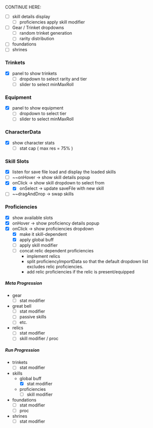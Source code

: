 
CONTINUE HERE:
- [ ] skill details display
	- [ ] proficiencies apply skill modifier
- [ ] Gear / Trinket dropdowns
	- [ ] random trinket generation
	- [ ] rarity distribution
- [ ] foundations
- [ ] shrines

### Trinkets
- [x] panel to show trinkets
	- [ ] dropdown to select rarity and tier
	- [ ] slider to select minMaxRoll

### Equipment
- [x] panel to show equipment
	- [ ] dropdown to select tier
	- [ ] slider to select minMaxRoll

### CharacterData
- [x] show character stats
	- [ ] stat cap ( max res = 75% )
### Skill Slots
- [x] listen for save file load and display the loaded skills
- [ ] ~~onHover -> show skill details popup
- [x] onClick -> show skill dropdown to select from
	- [x] onSelect -> update saveFile with new skill
- [ ] ~~dragAndDrop -> swap skills

### Proficiencies
- [x] show available slots
- [x] onHover -> show proficiency details popup
- [x] onClick -> show proficiencies dropdown
	- [x] make it skill-dependent
	- [x] apply global buff
	- [ ] apply skill modifier
	- [ ] concat relic dependent proficiencies
		- implement relics
		- split proficiencyImportData so that the default dropdown list excludes relic proficiencies.
		- add relic proficiencies if the relic is present/equipped

##### Meta Progression
-  gear
	- [ ] stat modifier
- great bell
	- [ ] stat modifier
	- [ ] passive skills
	- [ ] etc.
- relics
	- [ ] stat modifier
	- [ ] skill modifier / proc
<!--
- skill unlocking
- soul stones 
-->
##### Run Progression
- trinkets
	- [ ] stat modifier
- skills
	-  global buff
		- [x] stat modifier
	- proficiencies
		- [ ] skill modifier
- foundations
	- [ ] stat modifier
	- [ ] proc
- shrines
	- [ ] stat modifier
<!-- - gold -->